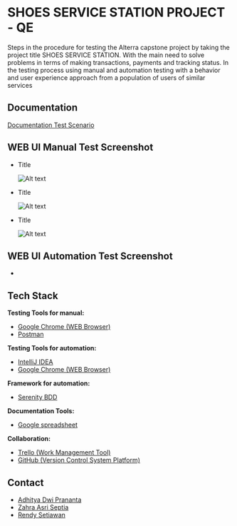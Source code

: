 
# SHOES SERVICE STATION PROJECT - QE


Steps in the procedure for testing the Alterra capstone project by taking the project title SHOES SERVICE STATION.
With the main need to solve problems in terms of making transactions, payments and tracking status.
In the testing process using manual and automation testing with a behavior and user experience approach from a population of users of similar services




## Documentation

[Documentation Test Scenario](https://docs.google.com/spreadsheets/d/1TdS7NosiHK3OgMC5G-ekEdm0XI-P05fisq8BUzZf5Zo/edit#gid=659909770)


## WEB UI Manual Test Screenshot

- Title

  <img
  src="link"
  alt="Alt text"
  title="title"
  style="display: inline-block; margin: 0 auto; max-width: 150px">
  
- Title

  <img
  src="link"
  alt="Alt text"
  title="title"
  style="display: inline-block; margin: 0 auto; max-width: 150px">
  
- Title

  <img
  src="link"
  alt="Alt text"
  title="title"
  style="display: inline-block; margin: 0 auto; max-width: 150px">
  
  
  

## WEB UI Automation Test Screenshot

- 

  

## Tech Stack  

**Testing Tools for manual:**  
- [Google Chrome (WEB Browser)](https://www.google.com/chrome/)
- [Postman](https://www.postman.com/)

**Testing Tools for automation:** 
- [IntelliJ IDEA](https://www.jetbrains.com/idea/)
- [Google Chrome (WEB Browser)](https://www.google.com/chrome/)

**Framework for automation:**
- [Serenity BDD](https://serenity-bdd.info/)

**Documentation Tools:** 
- [Google spreadsheet](https://www.google.com/sheets/about/)

**Collaboration:**
- [Trello (Work Management Tool)](https://trello.com/)
- [GitHub (Version Control System Platform)](https://github.com/)



## Contact

- [Adhitya Dwi Prananta](https://github.com/Adhitya87)
- [Zahra Asri Septia](https://github.com/zahrasept)
- [Rendy Setiawan](https://github.com/rndsetiawan)
